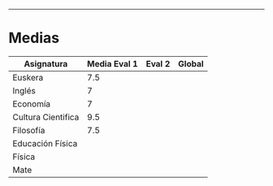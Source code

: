 
---
# Medias


| Asignatura         | Media Eval 1 | Eval 2 | Global |
| ------------------ | ------------ | ------ | ------ |
| Euskera            | 7.5          |        |        |
| Inglés             | 7            |        |        |
| Economía           | 7            |        |        |
| Cultura Cientifica | 9.5          |        |        |
| Filosofía          | 7.5          |        |        |
| Educación Física   |              |        |        |
| Física             |              |        |        |
| Mate               |              |        |        |

